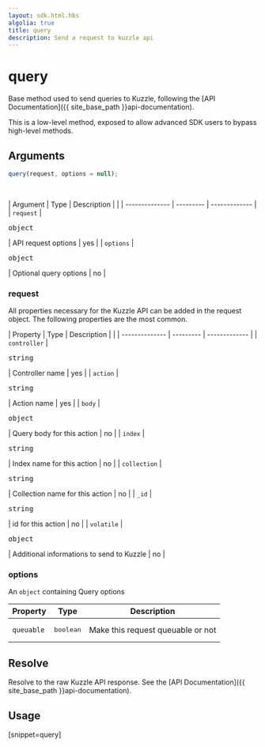 ```yaml
---
layout: sdk.html.hbs
algolia: true
title: query
description: Send a request to kuzzle api
---
```


# query

Base method used to send queries to Kuzzle, following the [API Documentation]({{ site_base_path }}api-documentation).

<div class="alert alert-warning">
This is a low-level method, exposed to allow advanced SDK users to bypass high-level methods.
</div>

## Arguments

```javascript
query(request, options = null);
```

<br/>

| Argument  | Type   | Description            | |
| -------------- | --------- | ------------- |
| `request` | <pre>object</pre> | API request options    | yes      |
| `options` | <pre>object</pre> | Optional query options | no       |

### **request**

All properties necessary for the Kuzzle API can be added in the request object.
The following properties are the most common.

| Property     | Type   | Description                               | |
| -------------- | --------- | ------------- |
| `controller` | <pre>string</pre> | Controller name                           | yes      |
| `action`     | <pre>string</pre> | Action name                               | yes      |
| `body`       | <pre>object</pre> | Query body for this action                | no       |
| `index`      | <pre>string</pre> | Index name for this action                | no       |
| `collection` | <pre>string</pre> | Collection name for this action           | no       |
| `_id`        | <pre>string</pre> | id for this action                        | no       |
| `volatile`   | <pre>object</pre> | Additional informations to send to Kuzzle | no       |

### **options**

An `object` containing Query options

| Property     | Type    | Description   |
| -------------- | --------- | ------------- |
| `queuable` | <pre>boolean</pre> | Make this request queuable or not | true    |

## Resolve

Resolve to the raw Kuzzle API response.
See the [API Documentation]({{ site_base_path }}api-documentation).

## Usage

[snippet=query]
